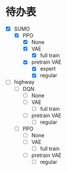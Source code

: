 # 待办表

- [X] SUMO
  - [X] PPO
    - [X] None
    - [X] VAE
      - [X] full train
    - [X] pretrain VAE
      - [X] expert
      - [X] regular
- [ ] highway
  - [ ] DQN
    - [ ] None
    - [ ] VAE
      - [ ] full train
    - [ ] pretrain VAE
      - [ ] regular
  - [ ] PPO
    - [ ] None
    - [ ] VAE
      - [ ] full train
    - [ ] pretrain VAE
      - [ ] regular
